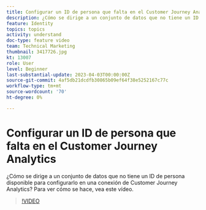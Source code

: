 ```yaml
---
title: Configurar un ID de persona que falta en el Customer Journey Analytics
description: ¿Cómo se dirige a un conjunto de datos que no tiene un ID de persona disponible para configurar? Para ver cómo se hace, vea este vídeo.
feature: Identity
topics: topics
activity: understand
doc-type: feature video
team: Technical Marketing
thumbnail: 3417726.jpg
kt: 13007
role: User
level: Beginner
last-substantial-update: 2023-04-03T00:00:00Z
source-git-commit: 4af5db21dcdfb30865b09ef64f38e5252167c77c
workflow-type: tm+mt
source-wordcount: '70'
ht-degree: 0%

---
```


# Configurar un ID de persona que falta en el Customer Journey Analytics

¿Cómo se dirige a un conjunto de datos que no tiene un ID de persona disponible para configurarlo en una conexión de Customer Journey Analytics? Para ver cómo se hace, vea este vídeo.

>[!VIDEO](https://video.tv.adobe.com/v/3417726/?quality=12&learn=on)
